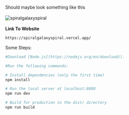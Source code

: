 Should maybe look something like this
<br></br>
![spiralgalaxyspiral](https://user-images.githubusercontent.com/66035537/209597441-9118d0ae-1291-4911-aff5-88c43d248cac.png)
<br></br>
<b>Link To Website</b>
``` bash
https://spiralgalaxyspiral.vercel.app/
```

Some Steps:

``` bash
#Download [Node.js](https://nodejs.org/en/download/).

#Run the following commands:

# Install dependencies (only the first time)
npm install

# Run the local server at localhost:8080
npm run dev

# Build for production in the dist/ directory
npm run build
```

